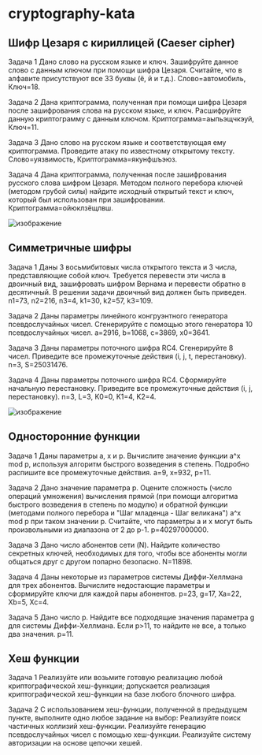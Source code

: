 # cryptography-kata
Шифр Цезаря с кириллицей (Caeser cipher)
------------------------------------------
Задача 1
Дано слово на русском языке и ключ. Зашифруйте данное слово с данным
ключом при помощи шифра Цезаря. Считайте, что в алфавите присутствуют
все 33 буквы (ё, й и т.д.).
Слово=автомобиль, Ключ=18.

Задача 2
Дана криптограмма, полученная при помощи шифра Цезаря после зашифрования
слова на русском языке, и ключ. Расшифруйте данную криптограмму с данным
ключом. 
Криптограмма=аыпьэщчкэуй, Ключ=11.

Задача 3
Дано слово на русском языке и соответствующая ему криптограмма.
Проведите атаку по известному открытому тексту. 
Слово=уязвимость, Криптограмма=якунфшъэюз.

Задача 4
Дана криптограмма, полученная после зашифрования русского слова шифром Цезаря.
Методом полного перебора ключей (методом грубой силы) найдите исходный открытый
текст и ключ, который был использован при зашифровании. 
Криптограмма=ойюклзёщлвш.

![изображение](https://user-images.githubusercontent.com/92585647/168518225-eb0ec273-11b4-4ff9-9254-ef558e5aad0d.png)



Симметричные шифры 
------------------------------------------
Задача 1 
Даны 3 восьмибитовых числа открытого текста и 3 числа, представляющие собой ключ.
Требуется перевести эти числа в двоичный вид, зашифровать шифром Вернама
и перевести обратно в десятичный. В решении задачи двоичный вид должен быть приведен.
n1=73, n2=216, n3=4, k1=30, k2=57, k3=109.

Задача 2
Даны параметры линейного конгруэнтного генератора псевдослучайных чисел. Сгенерируйте с помощью этого генератора 10 псевдослучайных чисел.
a=2916, b=1068, c=3869, x0=3641.

Задача 3
Даны параметры поточного шифра RC4. Сгенерируйте 8 чисел.
Приведите все промежуточные действия (i, j, t, перестановку).
n=3, S=25031476.

Задача 4
Даны параметры поточного шифра RC4. Сформируйте начальную перестановку.
Приведите все промежуточные действия (i, j, перестановку).
n=3, L=3, K0=0, K1=4, K2=4.

![изображение](https://user-images.githubusercontent.com/92585647/168984874-8dc944b8-84b6-40fa-932c-c141ab968974.png)



Односторонние функции
------------------------------------------
Задача 1
Даны параметры a, x и p. Вычислите значение функции a^x mod p, используя алгоритм
быстрого возведения в степень. Подробно распишите все промежуточные действия.
a=9, x=932, p=11.

Задача 2
Дано значение параметра p. Оцените сложность (число операций умножения)
вычисления прямой (при помощи алгоритма быстрого возведения в степень по модулю)
и обратной функции (методами полного перебора и "Шаг младенца - Шаг великана")
a^x mod p при таком значении p. Считайте, что параметры a и x могут быть
произвольными из диапазона от 2 до p-1.
p=40297000000.

Задача 3
Дано число абонентов сети (N). Найдите количество секретных ключей,
необходимых для того, чтобы все абоненты могли общаться друг с другом
попарно безопасно.
N=11898.

Задача 4
Даны некоторые из параметров системы Диффи-Хеллмана для трех абонентов. Вычислите
недостающие параметры и сформируйте ключи для каждой пары абонентов.
p=23, g=17, Xa=22, Xb=5, Xc=4.

Задача 5
Дано число p. Найдите все подходящие значения параметра g для системы Диффи-Хеллмана.
Если p>11, то найдите не все, а только два значения.
p=11.


Хеш функции
------------------------------------------
Задача 1 Реализуйте или возьмите готовую реализацию любой криптографической хеш-функции; 
допускается реализация криптографической хеш-функции на базе любого блочного шифра.

Задача 2 С использованием хеш-функции, полученной в предыдущем пункте, выполните одно любое задание на выбор:
Реализуйте поиск частичных коллизий хеш-функции.
Реализуйте генерацию псевдослучайных чисел с помощью хеш-функции.
Реализуйте систему авторизации на основе цепочки хешей.

